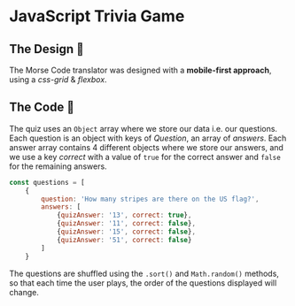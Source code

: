 # JavaScript Trivia Game

## The Design :large_blue_diamond:
The Morse Code translator was designed with a **mobile-first approach**, using a _css-grid_ & _flexbox_.

## The Code :large_orange_diamond:
The quiz uses an `Object` array where we store our data i.e. our questions. Each question is an object with keys of _Question_, an array of _answers_. Each answer array contains 4 different objects where we store our answers, and we use a key _correct_ with a value of `true` for the correct answer and `false` for the remaining answers.

```javascript
const questions = [
    {
        question: 'How many stripes are there on the US flag?',
        answers: [
            {quizAnswer: '13', correct: true},
            {quizAnswer: '11', correct: false},
            {quizAnswer: '15', correct: false},
            {quizAnswer: '51', correct: false}
        ]
    }
```

The questions are shuffled using the `.sort()` and `Math.random()` methods, so that each time the user plays, the order of the questions displayed will change.
